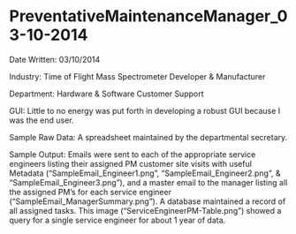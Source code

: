 # PreventativeMaintenanceManager_03-10-2014

Date Written: 03/10/2014

Industry: 
Time of Flight Mass Spectrometer Developer & Manufacturer

Department: 
Hardware & Software Customer Support

GUI: 
Little to no energy was put forth in developing a robust GUI because I was the end user.

Sample Raw Data: 
A spreadsheet maintained by the departmental secretary.

Sample Output:
Emails were sent to each of the appropriate service engineers listing their assigned PM customer site visits with useful Metadata (“SampleEmail_Engineer1.png”, “SampleEmail_Engineer2.png”, & “SampleEmail_Engineer3.png”), and a master email to the manager listing all the assigned PM’s for each service engineer (“SampleEmail_ManagerSummary.png”).  A database maintained a record of all assigned tasks.  This image (“ServiceEngineerPM-Table.png”) showed a query for a single service engineer for about 1 year of data. 
